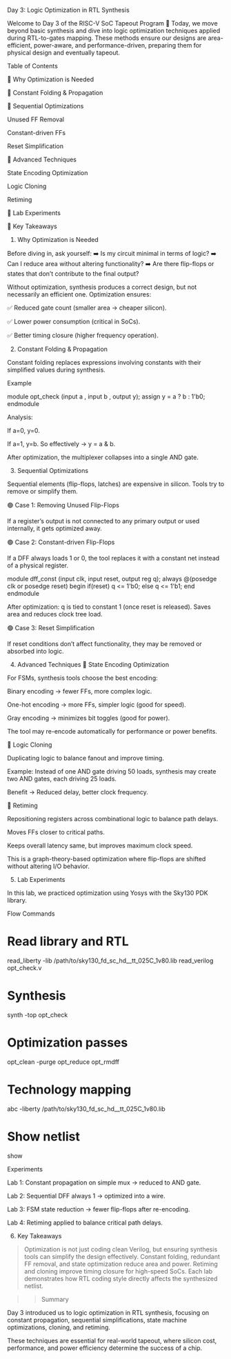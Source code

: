 Day 3: Logic Optimization in RTL Synthesis

Welcome to Day 3 of the RISC-V SoC Tapeout Program 🚀
Today, we move beyond basic synthesis and dive into logic optimization techniques applied during RTL-to-gates mapping. These methods ensure our designs are area-efficient, power-aware, and performance-driven, preparing them for physical design and eventually tapeout.

Table of Contents

🔹 Why Optimization is Needed

🔹 Constant Folding & Propagation

🔹 Sequential Optimizations

Unused FF Removal

Constant-driven FFs

Reset Simplification

🔹 Advanced Techniques

State Encoding Optimization

Logic Cloning

Retiming

🔹 Lab Experiments

🔹 Key Takeaways


1. Why Optimization is Needed

Before diving in, ask yourself:
➡️ Is my circuit minimal in terms of logic?
➡️ Can I reduce area without altering functionality?
➡️ Are there flip-flops or states that don’t contribute to the final output?

Without optimization, synthesis produces a correct design, but not necessarily an efficient one. Optimization ensures:

✅ Reduced gate count (smaller area → cheaper silicon).

✅ Lower power consumption (critical in SoCs).

✅ Better timing closure (higher frequency operation).

2. Constant Folding & Propagation

Constant folding replaces expressions involving constants with their simplified values during synthesis.

Example

module opt_check (input a , input b , output y);
    assign y = a ? b : 1'b0;
endmodule

Analysis:

If a=0, y=0.

If a=1, y=b.
So effectively → y = a & b.

 After optimization, the multiplexer collapses into a single AND gate.

3. Sequential Optimizations

Sequential elements (flip-flops, latches) are expensive in silicon. Tools try to remove or simplify them.

🟢 Case 1: Removing Unused Flip-Flops

If a register’s output is not connected to any primary output or used internally, it gets optimized away.

🟢 Case 2: Constant-driven Flip-Flops

If a DFF always loads 1 or 0, the tool replaces it with a constant net instead of a physical register.

module dff_const (input clk, input reset, output reg q);
always @(posedge clk or posedge reset) begin
    if(reset)
        q <= 1'b0;
    else
        q <= 1'b1;
end
endmodule


After optimization: q is tied to constant 1 (once reset is released). Saves area and reduces clock tree load.

🟢 Case 3: Reset Simplification

If reset conditions don’t affect functionality, they may be removed or absorbed into logic.

4. Advanced Techniques
🔹 State Encoding Optimization

For FSMs, synthesis tools choose the best encoding:

Binary encoding → fewer FFs, more complex logic.

One-hot encoding → more FFs, simpler logic (good for speed).

Gray encoding → minimizes bit toggles (good for power).

The tool may re-encode automatically for performance or power benefits.

🔹 Logic Cloning

Duplicating logic to balance fanout and improve timing.

Example: Instead of one AND gate driving 50 loads, synthesis may create two AND gates, each driving 25 loads.

Benefit → Reduced delay, better clock frequency.

🔹 Retiming

Repositioning registers across combinational logic to balance path delays.

Moves FFs closer to critical paths.

Keeps overall latency same, but improves maximum clock speed.

This is a graph-theory-based optimization where flip-flops are shifted without altering I/O behavior.

5. Lab Experiments

In this lab, we practiced optimization using Yosys with the Sky130 PDK library.

 Flow Commands
# Read library and RTL
read_liberty -lib /path/to/sky130_fd_sc_hd__tt_025C_1v80.lib
read_verilog opt_check.v

# Synthesis
synth -top opt_check

# Optimization passes
opt_clean -purge
opt_reduce
opt_rmdff

# Technology mapping
abc -liberty /path/to/sky130_fd_sc_hd__tt_025C_1v80.lib

# Show netlist
show


Experiments

Lab 1: Constant propagation on simple mux → reduced to AND gate.

Lab 2: Sequential DFF always 1 → optimized into a wire.

Lab 3: FSM state reduction → fewer flip-flops after re-encoding.

Lab 4: Retiming applied to balance critical path delays.


6. Key Takeaways

>Optimization is not just coding clean Verilog, but ensuring synthesis tools can simplify the design effectively.
> Constant folding, redundant FF removal, and state optimization reduce area and power.
>Retiming and cloning improve timing closure for high-speed SoCs.
> Each lab demonstrates how RTL coding style directly affects the synthesized netlist.

 >>Summary

Day 3 introduced us to logic optimization in RTL synthesis, focusing on constant propagation, sequential simplifications, state machine optimizations, cloning, and retiming.

These techniques are essential for real-world tapeout, where silicon cost, performance, and power efficiency determine the success of a chip.














